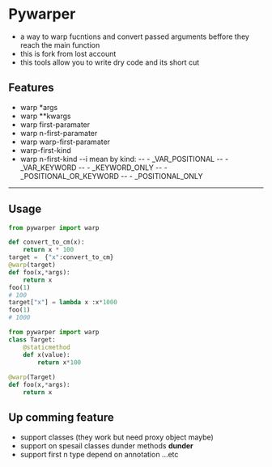 # Pywarper
- a way to warp fucntions and convert passed arguments beffore they reach the main function
- this is fork from lost account
- this tools allow you to write dry code  and  its short cut  
## Features

- warp *args
- warp **kwargs
- warp first-paramater
- warp n-first-paramater
- warp warp-first-paramater
- warp-first-kind
- warp n-first-kind
--i  mean by kind:
-- - _VAR_POSITIONAL
-- - _VAR_KEYWORD
-- - _KEYWORD_ONLY
-- -  _POSITIONAL_OR_KEYWORD
-- -  _POSITIONAL_ONLY

------------
## Usage

```python
from pywarper import warp

def convert_to_cm(x):
	return x * 100
target =  {"x":convert_to_cm}
@warp(target)
def foo(x,*args):
	return x
foo(1)
# 100
target["x"] = lambda x :x*1000
foo(1)
# 1000
```

```python
from pywarper import warp
class Target:
	@staticmethod
	def x(value):
		return x*100
		
@warp(Target)
def foo(x,*args):
	return x

```
## Up comming feature
- support classes (they work but need proxy object maybe)
- support on spesail classes dunder methods __dunder__
- support first n type depend on annotation
...etc






